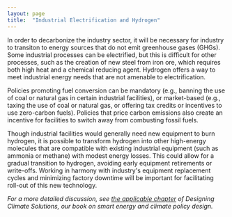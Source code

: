 ```yaml
---
layout: page
title:  "Industrial Electrification and Hydrogen"
---
```

In order to decarbonize the industry sector, it will be necessary for industry to transiton to energy sources that do not emit greenhouse gases (GHGs).  Some industrial processes can be electrified, but this is difficult for other processes, such as the creation of new steel from iron ore, which requires both high heat and a chemical reducing agent.  Hydrogen offers a way to meet industrial energy needs that are not amenable to electrification.

Policies promoting fuel conversion can be mandatory (e.g., banning the use of coal or natural gas in certain industrial facilities), or market-based (e.g., taxing the use of coal or natural gas, or offering tax credits or incentives to use zero-carbon fuels). Policies that price carbon emissions also create an incentive for facilities to switch away from combusting fossil fuels.

Though industrial facilities would generally need new equipment to burn hydrogen, it is possible to transform hydrogen into other high-energy molecules that are compatible with existing industrial equipment (such as ammonia or methane) with modest energy losses.  This could allow for a gradual transition to hydrogen, avoiding early equipment retirements or write-offs.  Working in harmony with industry's equipment replacement cycles and minimizing factory downtime will be important for facilitating roll-out of this new technology.

*For a more detailed discussion, see [the applicable chapter](https://www.energypolicy.solutions/policies-for-a-post-2050-world/) of Designing Climate Solutions, our book on smart energy and climate policy design.*